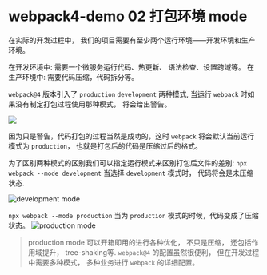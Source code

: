 # webpack4-demo 02 打包环境 mode 
在实际的开发过程中， 我们的项目需要有至少两个运行环境——开发环境和生产环境。 

在开发环境中: 需要一个微服务运行代码、热更新、 语法检查、设置跨域等。
在生产环境中: 需要代码压缩，代码拆分等。

`webpack@4` 版本引入了 `production` `development` 两种模式, 当运行 `webpack` 时如果没有制定打包过程使用那种模式， 将会给出警告。

![](https://user-gold-cdn.xitu.io/2019/4/15/16a20317793f337a?w=1188&h=310&f=png&s=59926)

因为只是警告，代码打包的过程当然是成功的，这时 `webpack` 将会默认当前运行模式为 `production`， 也就是打包后的代码是压缩过后的格式。

为了区别两种模式的区别我们可以指定运行模式来区别打包后文件的差别: 
```npx webpack --mode development```
当选择 `development` 模式时， 代码将会是未压缩状态.

![development mode](https://user-gold-cdn.xitu.io/2019/4/15/16a207dc258725f3?w=732&h=442&f=png&s=77232)

 ```npx webpack --mode production```
 当为 `production` 模式的时候，代码变成了压缩状态。
![production mode](https://user-gold-cdn.xitu.io/2019/4/15/16a207e557ae57e8?w=938&h=109&f=png&s=16783)

> production mode 可以开箱即用的进行各种优化， 不只是压缩， 还包括作用域提升， tree-shaking等.
> `webpack@4` 的配置虽然很便利， 但在开发过程中需要多种模式， 多种业务进行 `webpack` 的详细配置。
